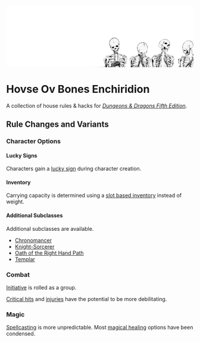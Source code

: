 ![four skeletons](<Images/Four Skeletons.jpg>)

# Hovse Ov Bones Enchiridion

A collection of house rules & hacks for [*Dungeons & Dragons Fifth Edition*](https://dnd.wizards.com/resources/systems-reference-document).

<!---
## Core Assumptions

1. The world is generally a grimdark place overall, but individuals and events can—and often do—defy this expectation.
2. The world is magical, but magic use by mortals is relatively rare, for spells are sometimes unreliable and often unpredictable.
3. The maximum level is 10.
-->

## Rule Changes and Variants

### Character Options

#### Lucky Signs
Characters gain a [lucky sign](<Character Options/Lucky Signs.md>) during character creation.

#### Inventory
Carrying capacity is determined using a [slot based inventory](<Character Options/Inventory.md>) instead of weight.

#### Additional Subclasses
Additional subclasses are available.
- [Chronomancer](<Character Options/Subclasses/Chronomancer.md>)
- [Knight-Sorcerer](<Character Options/Subclasses/Knight-Sorcerer.md>)
- [Oath of the Right Hand Path](<Character Options/Subclasses/Oath of the Right Hand Path.md>)
- [Templar](<Character Options/Subclasses/Templar.md>)

### Combat
[Initiative](<Combat/Initiative.md>) is rolled as a group.

[Critical hits](<Combat/Critical Hits.md>) and [injuries](<Combat/Lingering Injuries.md>) have the potential to be more debilitating.

### Magic
[Spellcasting](<Magic/Spellcasting.md>) is more unpredictable. Most [magical healing](<Magic/Healing.md>) options have been condensed.




<!---
#### Tendency

Alignment has been removed and replaced with Tendency. Tendency ranges from Cloudy to Clear, expressed as a number ranging from zero to ten. A character’s tendency is determined by their actions. Generally speaking, truthful and selfless actions shift a character’s tendency towards Clear, while deceitful or selfish actions shift it towards Cloudy.

- Cloudy: 0-3
- Neutral: 4-6
- Clear: 7-10
-->

<!---
#### Luck

In addition to the six standard ability scores—Strength, Dexterity, Constitution, Intelligence, Wisdom, and Charisma—you have a Luck score. Luck measures your ability to defy the odds. Be it karma, divine favor, or simple chance, luck is a fickle thing.

## Luck in Play

**Luck Checks and Saving Throws.** Luck may be used for a skill check or saving throw at the DM’s discretion, or when none of scores apply.

[**Instant Near-Death**](https://www.dndbeyond.com/sources/phb/combat#InstantDeath)**.** When damage reduces you to 0 hit points and there is damage remaining, you die if the remaining damage equals or exceeds your hit point maximum plus your Luck modifier.

**Critical Hits and Automatic Misses.** Higher luck increases the odds that a successful hit will be a [critical hit](craftdocs://open?blockId=E36AAAF1-29E1-42E2-B114-0307CF104F6F&spaceId=a523060b-b484-2be9-13c0-9910aedf6f51). Low luck increases the chance you will miss.

### Luck Modifier Effects

- \-1, automatically miss on rolls of 2 or lower
- 0, no change
- 1, on an attack roll of 19 that hits the target, a critical hit is triggered
- 2, on an attack roll of 18 or 19 that hits the target, a critical hit is triggered
- 3, on an attack roll of 17–19 that hits the target, a critical hit is triggered
- 4, on an attack roll of 16–19 that hits the target, a critical hit is triggered
- 5, on an attack roll of 15–19 that hits the target, a critical hit is triggered

## Determining Ability Scores

If rolling for ability scores, simply roll seven times total. If using the standard array, simply add an additional score of 12, for an array of: 15, 14, 13, 12, 12, 10, 8. If using point buy, use a total of 32 points to spend on ability scores.

#### Original Variant

In addition to the six standard ability scores—Strength, Dexterity, Constitution, Intelligence, Wisdom, and Charisma—you have a Luck score. Luck measures your ability to defy the odds. Be it karma, divine favor, or simple chance, luck is a fickle thing.

## Luck in Play

There are no skills or checks associated with Luck. Instead, the DM may determine that the situation dictates that you should add your Luck modifier to another roll. Also, you can tempt fate by spending Luck Points.

### Luck Points

- You have a maximum number of luck points equal to your Luck modifier.
- You may spend one luck point to reroll any roll that you make, except rolls made to regain luck points.
- At the conclusion of a long rest, you may roll 1d4. If the result is equal to or less than your current amount of luck points, regain one luck point.

## Determining Ability Scores

If rolling for ability scores, simply roll seven times total. If using the standard array, simply add an additional score of 12, for an array of: 15, 14, 13, 12, 12, 10, 8. If using point buy, use a total of 32 points to spend on ability scores.
-->
